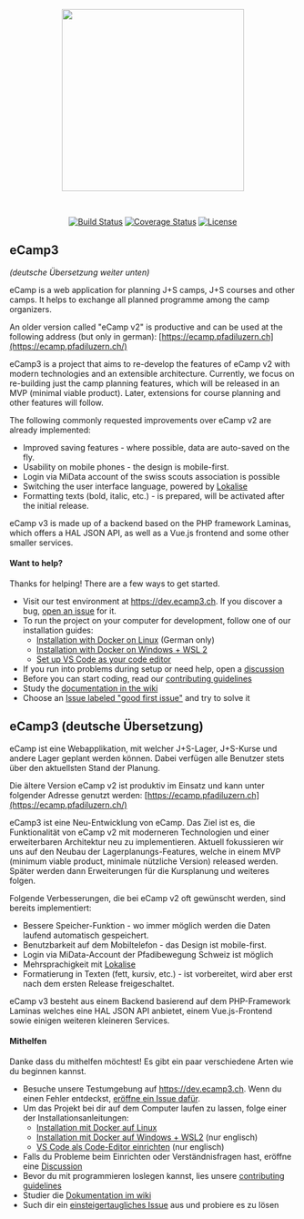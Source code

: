 <p align="center"><img align="center" style="width:320px" src="https://raw.githubusercontent.com/carlobeltrame/ecamp3/update-contribution-instructions/logo.svg"/></p><br/>
<p align="center">
  <a href="https://travis-ci.com/ecamp/ecamp3"><img src="https://travis-ci.com/ecamp/ecamp3.svg?branch=devel" alt="Build Status"></a>
  <a href="https://coveralls.io/github/ecamp/ecamp3?branch=devel"><img src="https://coveralls.io/repos/github/ecamp/ecamp3/badge.svg?branch=devel" alt="Coverage Status"></a>
  <a href="https://github.com/ecamp/ecamp3/blob/devel/LICENSE"><img src="https://badgen.net/github/license/ecamp/ecamp3" alt="License"></a>
</p>

## eCamp3

*(deutsche Übersetzung weiter unten)*

eCamp is a web application for planning J+S camps, J+S courses and other camps. It helps to exchange all planned programme among the camp organizers.

An older version called "eCamp v2" is productive and can be used at the following address (but only in german): [https://ecamp.pfadiluzern.ch](https://ecamp.pfadiluzern.ch/)
 
eCamp3 is a project that aims to re-develop the features of eCamp v2 with modern technologies and an extensible architecture. Currently, we focus on re-building just the camp planning features, which will be released in an MVP (minimal viable product). Later, extensions for course planning and other features will follow.

The following commonly requested improvements over eCamp v2 are already implemented:

- Improved saving features - where possible, data are auto-saved on the fly.
- Usability on mobile phones - the design is mobile-first.
- Login via MiData account of the swiss scouts association is possible
- Switching the user interface language, powered by [Lokalise](https://lokalise.com)
- Formatting texts (bold, italic, etc.) - is prepared, will be activated after the initial release.

eCamp v3 is made up of a backend based on the PHP framework Laminas, which offers a HAL JSON API, as well as a Vue.js frontend and some other smaller services.

#### Want to help?

Thanks for helping! There are a few ways to get started.
- Visit our test environment at https://dev.ecamp3.ch. If you discover a bug, [open an issue](https://github.com/ecamp/ecamp3/issues/new) for it.
- To run the project on your computer for development, follow one of our installation guides:
  - [Installation with Docker on Linux](docu/install-docker.md) (German only)
  - [Installation with Docker on Windows + WSL 2](https://github.com/ecamp/ecamp3/wiki/Getting-started-on-Windows)
  - [Set up VS Code as your code editor](https://github.com/ecamp/ecamp3/wiki/Getting-started-on-Windows#setting-up-the-ide)
- If you run into problems during setup or need help, open a [discussion](https://github.com/ecamp/ecamp3/discussions)
- Before you can start coding, read our [contributing guidelines](CONTRIBUTING.md)
- Study the [documentation in the wiki](https://github.com/ecamp/ecamp3/wiki)
- Choose an [Issue labeled "good first issue"](https://github.com/ecamp/ecamp3/issues?q=is%3Aissue+is%3Aopen+label%3A%22good+first+issue%22) and try to solve it


## eCamp3 (deutsche Übersetzung)

eCamp ist eine Webapplikation, mit welcher J+S-Lager, J+S-Kurse und andere Lager geplant werden können. Dabei verfügen alle Benutzer stets über den aktuellsten Stand der Planung.

Die ältere Version eCamp v2 ist produktiv im Einsatz und kann unter folgender Adresse genutzt werden: [https://ecamp.pfadiluzern.ch](https://ecamp.pfadiluzern.ch/)

eCamp3 ist eine Neu-Entwicklung von eCamp. Das Ziel ist es, die Funktionalität von eCamp v2 mit moderneren Technologien und einer erweiterbaren Architektur neu zu implementieren. Aktuell fokussieren wir uns auf den Neubau der Lagerplanungs-Features, welche in einem MVP (minimum viable product, minimale nützliche Version) released werden. Später werden dann Erweiterungen für die Kursplanung und weiteres folgen.

Folgende Verbesserungen, die bei eCamp v2 oft gewünscht werden, sind bereits implementiert:

- Bessere Speicher-Funktion - wo immer möglich werden die Daten laufend automatisch gespeichert.
- Benutzbarkeit auf dem Mobiltelefon - das Design ist mobile-first.
- Login via MiData-Account der Pfadibewegung Schweiz ist möglich
- Mehrsprachigkeit mit [Lokalise](https://lokalise.com)
- Formatierung in Texten (fett, kursiv, etc.) - ist vorbereitet, wird aber erst nach dem ersten Release freigeschaltet.

eCamp v3 besteht aus einem Backend basierend auf dem PHP-Framework Laminas welches eine HAL JSON API anbietet, einem Vue.js-Frontend sowie einigen weiteren kleineren Services.

#### Mithelfen

Danke dass du mithelfen möchtest! Es gibt ein paar verschiedene Arten wie du beginnen kannst.
- Besuche unsere Testumgebung auf https://dev.ecamp3.ch. Wenn du einen Fehler entdeckst, [eröffne ein Issue dafür](https://github.com/ecamp/ecamp3/issues/new).
- Um das Projekt bei dir auf dem Computer laufen zu lassen, folge einer der Installationsanleitungen:
  - [Installation mit Docker auf Linux](docu/install-docker.md)
  - [Installation mit Docker auf Windows + WSL2](https://github.com/ecamp/ecamp3/wiki/Getting-started-on-Windows) (nur englisch)
  - [VS Code als Code-Editor einrichten](https://github.com/ecamp/ecamp3/wiki/Getting-started-on-Windows#setting-up-the-ide) (nur englisch)
- Falls du Probleme beim Einrichten oder Verständnisfragen hast, eröffne eine [Discussion](https://github.com/ecamp/ecamp3/discussions)
- Bevor du mit programmieren loslegen kannst, lies unsere [contributing guidelines](CONTRIBUTING.md)
- Studier die [Dokumentation im wiki](https://github.com/ecamp/ecamp3/wiki)
- Such dir ein [einsteigertaugliches Issue](https://github.com/ecamp/ecamp3/issues?q=is%3Aissue+is%3Aopen+label%3A%22good+first+issue%22) aus und probiere es zu lösen
